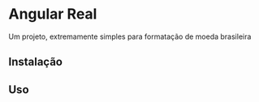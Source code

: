 # Angular Real

Um projeto, extremamente simples para formatação de moeda brasileira

## Instalação

## Uso
